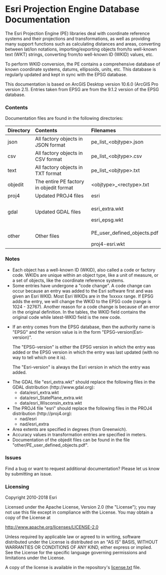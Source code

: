 # Esri Projection Engine Database Documentation

The Esri Projection Engine (PE) libraries deal with coordinate reference
systems and their projections and transformations, as well as providing
many support functions such as calculating distances and areas,
converting between lat/lon notations, importing/exporting objects from/to
well-known text (WKT) strings, converting from/to well-known ID (WKID) values, etc.

To perform WKID conversion, the PE contains a comprehensive database of
known coordinate systems, datums, ellipsoids, units, etc. This database is
regularly updated and kept in sync with the EPSG database.

This documentation is based on ArcGIS Desktop version 10.6.0 (ArcGIS Pro version 2.1).
Entries taken from EPSG are from the 9.1.2 version of the EPSG database.

### Contents

Documentation files are found in the following directories:

| Directory | Contents | Filenames |
|:----------|:---------|:----------|
| json      | All factory objects in JSON format      | pe_list_\<objtype\>.json    |
| csv       | All factory objects in CSV format       | pe_list_\<objtype\>.csv     |
| text      | All factory objects in TXT format       | pe_list_\<objtype\>.txt     |
| objedit   | The entire PE factory in objedit format | \<objtype\>_\<rectype\>.txt |
| proj4     | Updated PROJ4 files                     | esri                        |
| gdal      | Updated GDAL files                      | <p>esri_extra.wkt</p>esri_epsg.wkt |
| other     | Other files                             | <p>PE_user_defined_objects.pdf</p>proj4-esri.wkt |

### Notes

<ul>
   <li> Each object has a well-known ID (WKID), also called a code or factory code.
        WKIDs are unique within an object type, like a unit of measure, or a set of objects,
        like the coordinate reference systems.

   <li> Some entries have undergone a "code change". A code change can occur because an
        entry was added to the Esri software first and was given an Esri WKID.
        Most Esri WKIDs are in the 1xxxxx range.
        If EPSG adds the entry, we will change the WKID to the EPSG code (range is 1024 - 32767).
        Another reason for a code change is because of an error in the original definition.
        In the tables, the WKID field contains the original code while latest-WKID field
        is the new code.

   <li><p>If an entry comes from the EPSG database, then the authority name
          is "EPSG" and the version value is in the form
          "EPSG-version(Esri-version)".</p>
       <p>The "EPSG-version" is either the EPSG version in which the entry was
          added or the EPSG version in which the entry was last updated
          (with no way to tell which one it is).</p>
       <p>The "Esri-version" is always the Esri version in which the entry was
          added.</p>

   <li> The GDAL file "esri_extra.wkt" should replace the following files in the GDAL
        distribution (http://www.gdal.org):
        <ul>
           <li> data/esri_extra.wkt
           <li> data/esri_StatePlane_extra.wkt
           <li> data/esri_Wisconsin_extra.wkt
        </ul>

   <li> The PROJ4 file "esri" should replace the following files in the PROJ4 distribution
        (http://proj4.org):
        <ul>
           <li> nad/esri
           <li> nad/esri_extra
        </ul>
       
   <li>Area extents are specified in degrees (from Greenwich).

   <li>Accuracy values in transformation entries are specified in meters.

   <li>Documentation of the objedit files can be found in the file
       "other/PE_user_defined_objects.pdf".
</ul>

### Issues

Find a bug or want to request additional documentation? Please let us know by submitting
an issue.

### Licensing

Copyright 2010-2018 Esri

Licensed under the Apache License, Version 2.0 (the "License");
you may not use this file except in compliance with the License.
You may obtain a copy of the License at

   http://www.apache.org/licenses/LICENSE-2.0

Unless required by applicable law or agreed to in writing, software
distributed under the License is distributed on an "AS IS" BASIS,
WITHOUT WARRANTIES OR CONDITIONS OF ANY KIND, either express or implied.
See the License for the specific language governing permissions and
limitations under the License.

A copy of the license is available in the repository's
[license.txt](license.txt) file.
